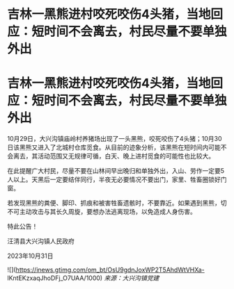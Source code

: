 # 吉林一黑熊进村咬死咬伤4头猪，当地回应：短时间不会离去，村民尽量不要单独外出

# 吉林一黑熊进村咬死咬伤4头猪，当地回应：短时间不会离去，村民尽量不要单独外出

10月29日，大兴沟镇庙岭村养猪场出现了一头黑熊，咬死咬伤了4头猪；10月30日该黑熊又进入了北城村仓库觅食。从目前的迹象分析，该黑熊在短时间内可能不会离去，其活动范围又无规律可循，白天、晚上进村觅食的可能性也比较大。

在此提醒广大村民，尽量不要在山林间早出晚归和单独外出，入山、劳作一定要5人以上。天黑后一定要结伴同行，半夜无必要情况不要出门，家里、牲畜圈锁好门窗。

若发现黑熊的粪便、脚印、抓痕和被害牲畜遗骸时，不要靠近。如果遇到黑熊，切不可主动攻击与其长久周旋，要想办法逃离现场，以免造成人身伤害。

特此公告！

汪清县大兴沟镇人民政府

2023年10月31日

![](https://inews.gtimg.com/om_bt/OsU9gdnJoxWP2T5AhdWtVHXa-
lKntEKzxaqJhoDFj_O7UAA/1000) _来源：大兴沟镇党建_

